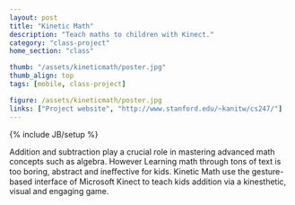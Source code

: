 ```yaml
---
layout: post
title: "Kinetic Math"
description: "Teach maths to children with Kinect."
category: "class-project"
home_section: "class"

thumb: "/assets/kineticmath/poster.jpg"
thumb_align: top
tags: [mobile, class-project]

figure: /assets/kineticmath/poster.jpg
links: ["Project website", "http://www.stanford.edu/~kanitw/cs247/"]
---
```

{% include JB/setup %}

Addition and subtraction play a crucial
role in mastering advanced math
concepts such as algebra.  However
Learning math through tons of text is too
boring, abstract and ineﬀective for kids.
Kinetic Math use the gesture-based
interface of Microsoft Kinect to teach kids
addition via a kinesthetic, visual and
engaging game.